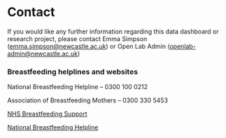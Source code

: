 # Contact

If you would like any further information regarding this data dashboard or research project, please contact Emma Simpson (emma.simpson@newcastle.ac.uk) or Open Lab Admin (openlab-admin@newcastle.ac.uk)

### Breastfeeding helplines and websites

National Breastfeeding Helpline – 0300 100 0212

Association of Breastfeeding Mothers – 0300 330 5453

[NHS Breastfeeding Support](https://www.nhs.uk/conditions/pregnancy-and-baby/breastfeeding-help-support/)

[National Breastfeeding Helpline](https://www.nationalbreastfeedinghelpline.org.uk/)
